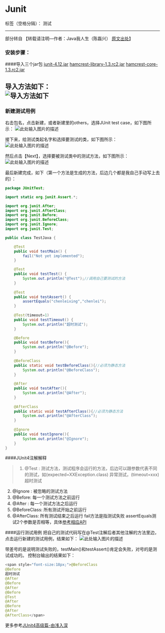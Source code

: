 ﻿# Junit

标签（空格分隔）： 测试

---
部分转自 【转载请注明—作者：Java我人生（陈磊兴）  [原文出处][1]】

### 安装步骤：
####导入三个jar包
  [junit-4.12.jar][2]
  [hamcrest-library-1.3.rc2.jar][3]
  [hamcrest-core-1.3.rc2.jar][4]
 
  导入方法如下：  
![导入方法如下][5]
---
### 新建测试用例
右击包名，点击新建，或者新建里的others，选择JUnit test case，如下图所示：
![此处输入图片的描述][6]

  接下来，给测试类起名字和选择要测试的类，如下图所示：
  ![此处输入图片的描述][7]

  然后点击【Next】，选择要被测试类中的测试方法，如下图所示：
  ![此处输入图片的描述][8]

  最后新建完成，如下（第一个方法是生成的方法，后边几个都是我自己手动写上去的）：
```java
package JUnitTest;

import static org.junit.Assert.*;

import org.junit.After;
import org.junit.AfterClass;
import org.junit.Before;
import org.junit.BeforeClass;
import org.junit.Ignore;
import org.junit.Test;

public class TestJava {

	@Test
	public void testMain() {
		fail("Not yet implemented");
	}

	@Test
	public void testTest() {
		System.out.println("@Test");//调用自己要测试的方法
	}
	
	@Test
	public void testAssert() {
		assertEquals("chenleixing","chenlei");
	}
	
	@Test(timeout=1)
	public void testTimeout() {
		System.out.println("超时测试");
	}

	@Before
	public void testBefore(){
		System.out.println("@Before");
	}
	
	@BeforeClass
	public static void testBeforeClass(){//必须为静态方法
		System.out.println("@BeforeClass");
	}
	
	@After
	public void testAfter(){
		System.out.println("@After");
	}
	
	@AfterClass
	public static void testAfterClass(){//必须为静态方法
		System.out.println("@AfterClass");
	}
	
	@Ignore
	public void testIgnore(){
		System.out.println("@Ignore");
	}
}

```

####JUnit4注解解释

> 1. @Test : 测试方法，测试程序会运行的方法，后边可以跟参数代表不同的测试，如(expected=XXException.class) 异常测试，(timeout=xxx)超时测试
2. @Ignore : 被忽略的测试方法
3. @Before: 每一个测试方法之前运行
4. @After : 每一个测试方法之后运行
5. @BeforeClass: 所有测试开始之前运行
6. @AfterClass: 所有测试结束之后运行
fail方法是指测试失败
assertEquals测试2个参数是否相等，具体[参考相应API][9]

####运行测试用例
把自己的测试代码写在@Test注解后者其他注解的方法里边，点击运行新建的测试用例，结果如下：
![此处输入图片的描述][10]

带差号的是说明测试失败的，testMain()和testAssert()肯定会失败，对号的是测试成功的。
控制台输出的结果如下：

```java
<span style="font-size:18px;">@BeforeClass
@Before
超时测试
@After
@Before
@After
@Before
@Test
@After
@Before
@After
@AfterClass</span>
```
更多参考[JUnit4高级篇-由浅入深][11]


  [1]: http://blog.csdn.net/chenleixing/article/details/44259453
  [2]: http://download.csdn.net/download/chenleixing/8499937
  [3]: http://download.csdn.net/download/chenleixing/8499941
  [4]: http://download.csdn.net/download/chenleixing/8499949
  [5]: http://img.blog.csdn.net/20150314150502958?watermark/2/text/aHR0cDovL2Jsb2cuY3Nkbi5uZXQvY2hlbmxlaXhpbmc=/font/5a6L5L2T/fontsize/400/fill/I0JBQkFCMA==/dissolve/70/gravity/Center
  [6]: http://img.blog.csdn.net/20150314151240334?watermark/2/text/aHR0cDovL2Jsb2cuY3Nkbi5uZXQvY2hlbmxlaXhpbmc=/font/5a6L5L2T/fontsize/400/fill/I0JBQkFCMA==/dissolve/70/gravity/Center
  [7]: http://img.blog.csdn.net/20150314151643157?watermark/2/text/aHR0cDovL2Jsb2cuY3Nkbi5uZXQvY2hlbmxlaXhpbmc=/font/5a6L5L2T/fontsize/400/fill/I0JBQkFCMA==/dissolve/70/gravity/Center
  [8]: http://img.blog.csdn.net/20150314151911578?watermark/2/text/aHR0cDovL2Jsb2cuY3Nkbi5uZXQvY2hlbmxlaXhpbmc=/font/5a6L5L2T/fontsize/400/fill/I0JBQkFCMA==/dissolve/70/gravity/Center
  [9]: http://download.csdn.net/download/chenleixing/8499929
  [10]: http://img.blog.csdn.net/20150314154406563?watermark/2/text/aHR0cDovL2Jsb2cuY3Nkbi5uZXQvY2hlbmxlaXhpbmc=/font/5a6L5L2T/fontsize/400/fill/I0JBQkFCMA==/dissolve/70/gravity/Center
  [11]: http://blog.csdn.net/chenleixing/article/details/44260359